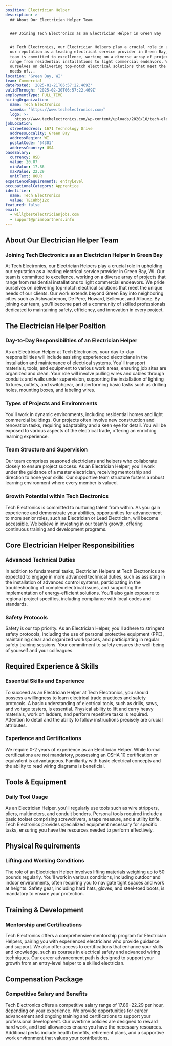 ```yaml
---
position: Electrician Helper
description: >-
  ## About Our Electrician Helper Team


  ### Joining Tech Electronics as an Electrician Helper in Green Bay


  At Tech Electronics, our Electrician Helpers play a crucial role in upholding
  our reputation as a leading electrical service provider in Green Bay, WI. Our
  team is committed to excellence, working on a diverse array of projects that
  range from residential installations to light commercial endeavors. We pride
  ourselves on delivering top-notch electrical solutions that meet the unique
  needs of...
location: 'Green Bay, WI'
team: Commercial
datePosted: '2025-01-21T06:57:22.469Z'
validThrough: '2025-02-20T06:57:22.469Z'
employmentType: FULL_TIME
hiringOrganization:
  name: Tech Electronics
  sameAs: 'https://www.techelectronics.com/'
  logo: >-
    https://www.techelectronics.com/wp-content/uploads/2020/10/tech-electronics-logo.png
jobLocation:
  streetAddress: 1671 Technology Drive
  addressLocality: Green Bay
  addressRegion: WI
  postalCode: '54301'
  addressCountry: USA
baseSalary:
  currency: USD
  value: 20.07
  minValue: 17.86
  maxValue: 22.29
  unitText: HOUR
experienceRequirements: entryLevel
occupationalCategory: Apprentice
identifier:
  name: Tech Electronics
  value: TECHhbj12c
featured: false
email:
  - will@bestelectricianjobs.com
  - support@primepartners.info
---
```




## About Our Electrician Helper Team

### Joining Tech Electronics as an Electrician Helper in Green Bay

At Tech Electronics, our Electrician Helpers play a crucial role in upholding our reputation as a leading electrical service provider in Green Bay, WI. Our team is committed to excellence, working on a diverse array of projects that range from residential installations to light commercial endeavors. We pride ourselves on delivering top-notch electrical solutions that meet the unique needs of our clients. Our work extends beyond Green Bay into neighboring cities such as Ashwaubenon, De Pere, Howard, Bellevue, and Allouez. By joining our team, you'll become part of a community of skilled professionals dedicated to maintaining safety, efficiency, and innovation in every project.

## The Electrician Helper Position

### Day-to-Day Responsibilities of an Electrician Helper

As an Electrician Helper at Tech Electronics, your day-to-day responsibilities will include assisting experienced electricians in the installation and maintenance of electrical systems. You'll transport materials, tools, and equipment to various work areas, ensuring job sites are organized and clean. Your role will involve pulling wires and cables through conduits and walls under supervision, supporting the installation of lighting fixtures, outlets, and switchgear, and performing basic tasks such as drilling holes, mounting boxes, and labeling wires.

### Types of Projects and Environments

You'll work in dynamic environments, including residential homes and light commercial buildings. Our projects often involve new construction and renovation tasks, requiring adaptability and a keen eye for detail. You will be exposed to various aspects of the electrical trade, offering an enriching learning experience.

### Team Structure and Supervision

Our team comprises seasoned electricians and helpers who collaborate closely to ensure project success. As an Electrician Helper, you'll work under the guidance of a master electrician, receiving mentorship and direction to hone your skills. Our supportive team structure fosters a robust learning environment where every member is valued.

### Growth Potential within Tech Electronics

Tech Electronics is committed to nurturing talent from within. As you gain experience and demonstrate your abilities, opportunities for advancement to more senior roles, such as Electrician or Lead Electrician, will become accessible. We believe in investing in our team's growth, offering continuous training and development programs.

## Core Electrician Helper Responsibilities

### Advanced Technical Duties

In addition to fundamental tasks, Electrician Helpers at Tech Electronics are expected to engage in more advanced technical duties, such as assisting in the installation of advanced control systems, participating in the troubleshooting of complex electrical issues, and supporting the implementation of energy-efficient solutions. You'll also gain exposure to regional project specifics, including compliance with local codes and standards.

### Safety Protocols

Safety is our top priority. As an Electrician Helper, you'll adhere to stringent safety protocols, including the use of personal protective equipment (PPE), maintaining clear and organized workspaces, and participating in regular safety training sessions. Your commitment to safety ensures the well-being of yourself and your colleagues.

## Required Experience & Skills

### Essential Skills and Experience

To succeed as an Electrician Helper at Tech Electronics, you should possess a willingness to learn electrical trade practices and safety protocols. A basic understanding of electrical tools, such as drills, saws, and voltage testers, is essential. Physical ability to lift and carry heavy materials, work on ladders, and perform repetitive tasks is required. Attention to detail and the ability to follow instructions precisely are crucial attributes.

### Experience and Certifications

We require 0-2 years of experience as an Electrician Helper. While formal certifications are not mandatory, possessing an OSHA 10 certification or equivalent is advantageous. Familiarity with basic electrical concepts and the ability to read wiring diagrams is beneficial.

## Tools & Equipment

### Daily Tool Usage

As an Electrician Helper, you'll regularly use tools such as wire strippers, pliers, multimeters, and conduit benders. Personal tools required include a basic toolset comprising screwdrivers, a tape measure, and a utility knife. Tech Electronics provides specialized equipment necessary for specific tasks, ensuring you have the resources needed to perform effectively.

## Physical Requirements

### Lifting and Working Conditions

The role of an Electrician Helper involves lifting materials weighing up to 50 pounds regularly. You'll work in various conditions, including outdoor and indoor environments, often requiring you to navigate tight spaces and work at heights. Safety gear, including hard hats, gloves, and steel-toed boots, is mandatory to ensure your protection.

## Training & Development

### Mentorship and Certifications

Tech Electronics offers a comprehensive mentorship program for Electrician Helpers, pairing you with experienced electricians who provide guidance and support. We also offer access to certifications that enhance your skills and knowledge, such as courses in electrical safety and advanced wiring techniques. Our career advancement path is designed to support your growth from an entry-level helper to a skilled electrician.

## Compensation Package

### Competitive Salary and Benefits

Tech Electronics offers a competitive salary range of $17.86-$22.29 per hour, depending on your experience. We provide opportunities for career advancement and ongoing training and certifications to support your professional development. Our overtime policies are designed to reward hard work, and tool allowances ensure you have the necessary resources. Additional perks include health benefits, retirement plans, and a supportive work environment that values your contributions.
